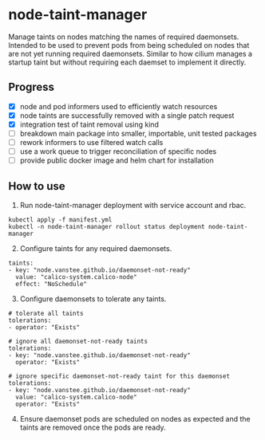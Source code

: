 # node-taint-manager

Manage taints on nodes matching the names of required daemonsets. Intended to
be used to prevent pods from being scheduled on nodes that are not yet running
required daemonsets. Similar to how cilium manages a startup taint but without
requiring each daemset to implement it directly.

## Progress

* [x] node and pod informers used to efficiently watch resources
* [x] node taints are successfully removed with a single patch request
* [x] integration test of taint removal using kind
* [ ] breakdown main package into smaller, importable, unit tested packages
* [ ] rework informers to use filtered watch calls
* [ ] use a work queue to trigger reconciliation of specific nodes
* [ ] provide public docker image and helm chart for installation

## How to use

1. Run node-taint-manager deployment with service account and rbac.

```
kubectl apply -f manifest.yml
kubectl -n node-taint-manager rollout status deployment node-taint-manager
```

2. Configure taints for any required daemonsets.

```
taints:
- key: "node.vanstee.github.io/daemonset-not-ready"
  value: "calico-system.calico-node"
  effect: "NoSchedule"
```

3. Configure daemonsets to tolerate any taints.

```
# tolerate all taints
tolerations:
- operator: "Exists"

# ignore all daemonset-not-ready taints
tolerations:
- key: "node.vanstee.github.io/daemonset-not-ready"
  operator: "Exists"

# ignore specific daemonset-not-ready taint for this daemonset
tolerations:
- key: "node.vanstee.github.io/daemonset-not-ready"
  value: "calico-system.calico-node"
  operator: "Exists"
```

4. Ensure daemonset pods are scheduled on nodes as expected and the taints are
   removed once the pods are ready.
